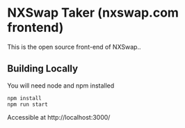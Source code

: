 # NXSwap Taker (nxswap.com frontend)

This is the open source front-end of NXSwap..

## Building Locally

You will need node and npm installed

```
npm install
npm run start
```

Accessible at http://localhost:3000/
